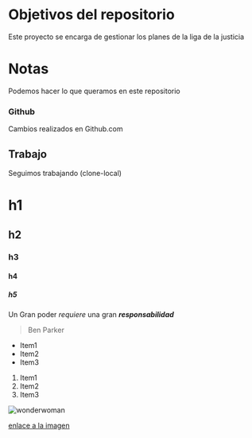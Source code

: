 # Objetivos del repositorio

Este proyecto se encarga de gestionar los planes de la liga de la justicia

# Notas

Podemos hacer lo que queramos en este repositorio

### Github

Cambios realizados en Github.com


## Trabajo

Seguimos trabajando (clone-local)

# h1
## h2
### h3
#### h4
##### h5

Un Gran poder _requiere_ una gran _**responsabilidad**_
> Ben Parker

* Item1
* Item2
* Item3

1. Item1
2. Item2
3. Item3

![wonderwoman](https://mensquare.com/wp-content/uploads/2019/08/Gal-Gadot.jpg)

[enlace a la imagen](https://mensquare.com/wp-content/uploads/2019/08/Gal-Gadot.jpg)

